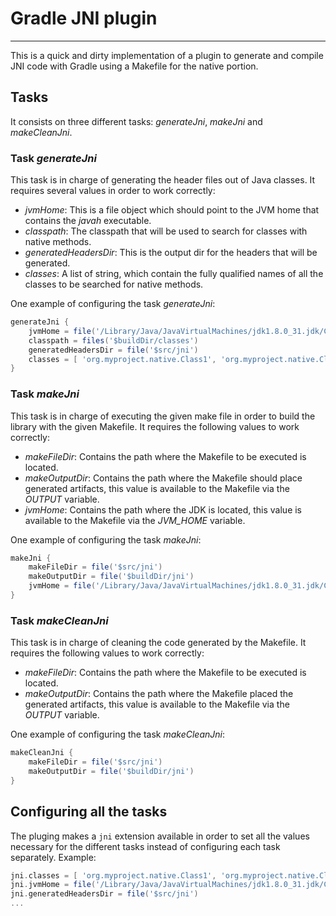 # Gradle JNI plugin
-------------------

This is a quick and dirty implementation of a plugin to generate and compile JNI code with Gradle using a Makefile for the native portion.

## Tasks

It consists on three different tasks: *generateJni*, *makeJni* and *makeCleanJni*.

### Task *generateJni*

This task is in charge of generating the header files out of Java classes. It requires several values in order to work correctly:
- *jvmHome*: This is a file object which should point to the JVM home that contains the *javah* executable.
- *classpath*: The classpath that will be used to search for classes with native methods.
- *generatedHeadersDir*: This is the output dir for the headers that will be generated.
- *classes*: A list of string, which contain the fully qualified names of all the classes to be searched for native methods.

One example of configuring the task *generateJni*:

```groovy
generateJni {
    jvmHome = file('/Library/Java/JavaVirtualMachines/jdk1.8.0_31.jdk/Contents/Home')
    classpath = files('$buildDir/classes')
    generatedHeadersDir = file('$src/jni')
    classes = [ 'org.myproject.native.Class1', 'org.myproject.native.Class2' ]
}
```

### Task *makeJni*

This task is in charge of executing the given make file in order to build the library with the given Makefile. It requires the following values to work correctly:
- *makeFileDir*: Contains the path where the Makefile to be executed is located.
- *makeOutputDir*: Contains the path where the Makefile should place generated artifacts, this value is available to the Makefile via the *OUTPUT* variable.
- *jvmHome*: Contains the path where the JDK is located, this value is available to the Makefile via the *JVM_HOME* variable.

One example of configuring the task *makeJni*:

```groovy
makeJni {
    makeFileDir = file('$src/jni')
    makeOutputDir = file('$buildDir/jni')
    jvmHome = file('/Library/Java/JavaVirtualMachines/jdk1.8.0_31.jdk/Contents/Home')
}
```

### Task *makeCleanJni*

This task is in charge of cleaning the code generated by the Makefile. It requires the following values to work correctly:
- *makeFileDir*: Contains the path where the Makefile to be executed is located.
- *makeOutputDir*: Contains the path where the Makefile placed the generated artifacts, this value is available to the Makefile via the *OUTPUT* variable.

One example of configuring the task *makeCleanJni*:

```groovy
makeCleanJni {
    makeFileDir = file('$src/jni')
    makeOutputDir = file('$buildDir/jni')
}
```

## Configuring all the tasks

The pluging makes a `jni` extension available in order to set all the values necessary for the different tasks instead of configuring each task separately. Example:

```groovy
jni.classes = [ 'org.myproject.native.Class1', 'org.myproject.native.Class2' ]
jni.jvmHome = file('/Library/Java/JavaVirtualMachines/jdk1.8.0_31.jdk/Contents/Home')
jni.generatedHeadersDir = file('$src/jni')
...
```
